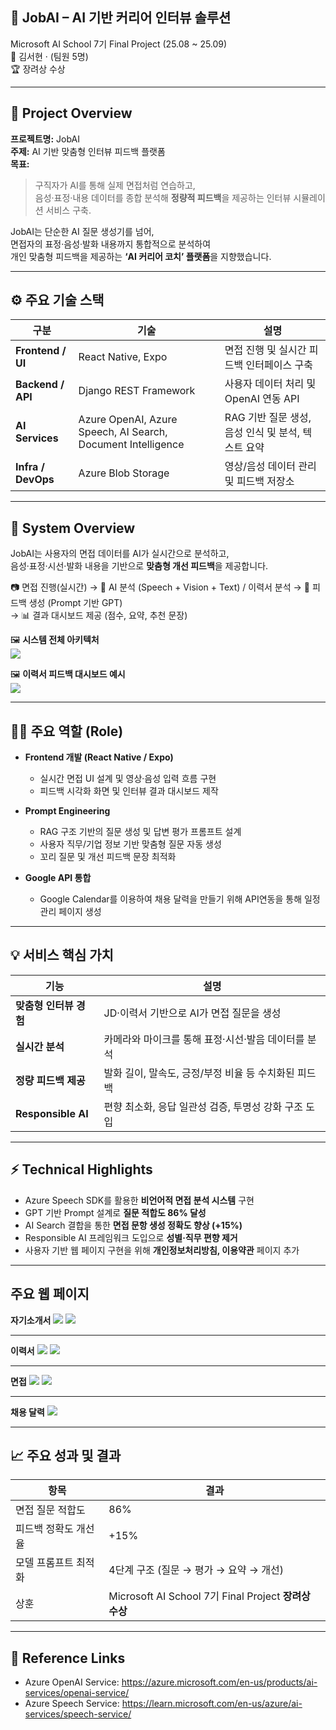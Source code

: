 ## 🤖 JobAI – AI 기반 커리어 인터뷰 솔루션

Microsoft AI School 7기 Final Project (25.08 ~ 25.09)  
👥 김서현 · (팀원 5명)  
🏆 장려상 수상

---

## 🎯 Project Overview

**프로젝트명:** JobAI  
**주제:** AI 기반 맞춤형 인터뷰 피드백 플랫폼  
**목표:**  
> 구직자가 AI를 통해 실제 면접처럼 연습하고,  
> 음성·표정·내용 데이터를 종합 분석해 **정량적 피드백**을 제공하는 인터뷰 시뮬레이션 서비스 구축.

JobAI는 단순한 AI 질문 생성기를 넘어,  
면접자의 표정·음성·발화 내용까지 통합적으로 분석하여  
개인 맞춤형 피드백을 제공하는 **‘AI 커리어 코치’ 플랫폼**을 지향했습니다.

---

## ⚙️ 주요 기술 스택

| 구분 | 기술 | 설명 |
|------|------|------|
| **Frontend / UI** | React Native, Expo | 면접 진행 및 실시간 피드백 인터페이스 구축 |
| **Backend / API** | Django REST Framework | 사용자 데이터 처리 및 OpenAI 연동 API |
| **AI Services** | Azure OpenAI, Azure Speech, AI Search, Document Intelligence | RAG 기반 질문 생성, 음성 인식 및 분석, 텍스트 요약 |
| **Infra / DevOps** | Azure Blob Storage | 영상/음성 데이터 관리 및 피드백 저장소 |

---

## 🧩 System Overview

JobAI는 사용자의 면접 데이터를 AI가 실시간으로 분석하고,  
음성·표정·시선·발화 내용을 기반으로 **맞춤형 개선 피드백**을 제공합니다.

📷 면접 진행(실시간) 
→ 🧠 AI 분석 (Speech + Vision + Text) / 이력서 분석
→ 💬 피드백 생성 (Prompt 기반 GPT)  
→ 📊 결과 대시보드 제공 (점수, 요약, 추천 문장)

🖼️ **시스템 전체 아키텍처**  
![](../assets/jobai_architecture.jpeg)

🖼️ **이력서 피드백 대시보드 예시**  
![](../assets/dashboard.jpeg)

---

## 👩‍💻 주요 역할 (Role)

- **Frontend 개발 (React Native / Expo)**
  - 실시간 면접 UI 설계 및 영상·음성 입력 흐름 구현  
  - 피드백 시각화 화면 및 인터뷰 결과 대시보드 제작  

- **Prompt Engineering**
  - RAG 구조 기반의 질문 생성 및 답변 평가 프롬프트 설계  
  - 사용자 직무/기업 정보 기반 맞춤형 질문 자동 생성  
  - 꼬리 질문 및 개선 피드백 문장 최적화  

- **Google API 통합**
  - Google Calendar를 이용하여 채용 달력을 만들기 위해 API연동을 통해 일정 관리 페이지 생성

---

## 💡 서비스 핵심 가치

| 기능 | 설명 |
|------|------|
| **맞춤형 인터뷰 경험** | JD·이력서 기반으로 AI가 면접 질문을 생성 |
| **실시간 분석** | 카메라와 마이크를 통해 표정·시선·발음 데이터를 분석 |
| **정량 피드백 제공** | 발화 길이, 말속도, 긍정/부정 비율 등 수치화된 피드백 |
| **Responsible AI** | 편향 최소화, 응답 일관성 검증, 투명성 강화 구조 도입 |

---

## ⚡ Technical Highlights

- Azure Speech SDK를 활용한 **비언어적 면접 분석 시스템** 구현  
- GPT 기반 Prompt 설계로 **질문 적합도 86% 달성**  
- AI Search 결합을 통한 **면접 문항 생성 정확도 향상 (+15%)**  
- Responsible AI 프레임워크 도입으로 **성별·직무 편향 제거**
- 사용자 기반 웹 페이지 구현을 위해 **개인정보처리방침, 이용약관** 페이지 추가

---

## 주요 웹 페이지

**자기소개서**
![](../assets/coverletter1.png)
![](../assets/coverletter2.png)

--- 

**이력서**
![](../assets/cv1.png)
![](../assets/cv2.png)

---

**면접**
![](../assets/interview.png)
![](../assets/interview2.jpeg)

---

**채용 달력**
![](../assets/google.png)


---

## 📈 주요 성과 및 결과

| 항목 | 결과 |
|------|------|
| 면접 질문 적합도 | 86% |
| 피드백 정확도 개선율 | +15% |
| 모델 프롬프트 최적화 | 4단계 구조 (질문 → 평가 → 요약 → 개선) |
| 상훈 | Microsoft AI School 7기 Final Project **장려상 수상** |


---

## 🔗 Reference Links

- Azure OpenAI Service: https://azure.microsoft.com/en-us/products/ai-services/openai-service/  
- Azure Speech Service: https://learn.microsoft.com/en-us/azure/ai-services/speech-service/  

